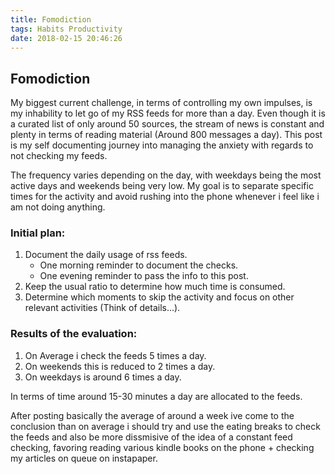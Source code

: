 ```yaml
---
title: Fomodiction
tags: Habits Productivity
date: 2018-02-15 20:46:26
---
```



## Fomodiction

My biggest current challenge, in terms of controlling my own impulses, is my inhability to let go of my RSS feeds for more than a day. Even though it is a curated list of only around 50 sources, the stream of news is constant and plenty in terms of reading material (Around 800 messages a day). This post is my self documenting journey into managing the anxiety with regards to not checking my feeds.

The frequency varies depending on the day, with weekdays being the most active days and weekends being very low. My goal is to separate specific times for the activity and avoid rushing into the phone whenever i feel like i am not doing anything.

### Initial plan:

1. Document the daily usage of rss feeds.
    * One morning reminder to document the checks.
    * One evening reminder to pass the info to this post.
2. Keep the usual ratio to determine how much time is consumed.
3. Determine which moments to skip the activity and focus on other relevant activities (Think of details...).

### Results of the evaluation:

1. On Average i check the feeds 5 times a day.
2. On weekends this is reduced to 2 times a day.
3. On weekdays is around 6 times a day.

In terms of time around 15-30 minutes a day are allocated to the feeds. 

After posting basically the average of around a week ive come to the conclusion than on average i should try and use the eating breaks to check the feeds and also be more dissmisive of the idea of a constant feed checking, favoring reading various kindle books on the phone + checking my articles on queue on instapaper.